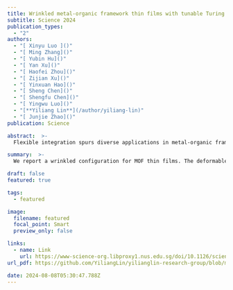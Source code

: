```yaml
---
title: Wrinkled metal-organic framework thin films with tunable Turing patterns for pliable integration
subtitle: Science 2024
publication_types:
  - "2"
authors:
  - "[ Xinyu Luo ]()"
  - "[ Ming Zhang]()"
  - "[ Yubin Hu]()"
  - "[ Yan Xu]()"
  - "[ Haofei Zhou]()"
  - "[ Zijian Xu]()"
  - "[ Yinxuan Hao]()"
  - "[ Sheng Chen]()"
  - "[ Shengfu Chen]()"
  - "[ Yingwu Luo]()"
  - "[**Yiliang Lin**](/author/yiliang-lin)"
  - "[ Junjie Zhao]()"
publication: Science

abstract:  >-
  Flexible integration spurs diverse applications in metal-organic frameworks (MOFs). However, current configurations suffer from the trade-off between MOF loadings and mechanical compliance. We report a wrinkled configuration of MOF thin films. We established an interfacial synthesis confined and controlled by a polymer topcoat and achieved multiple Turing motifs in the wrinkled thin films. These films have complete MOF surface coverage and exhibit strain tolerance up to 53.2%. The enhanced mechanical properties allow film transfer onto various substrates. We obtained membranes with large H2/CO2 selectivity (41.2) and high H2 permeance (8.46 × 103 gas permeation units), showcasing negligible defects after transfer. We also achieved soft humidity sensors on delicate electrodes by avoiding exposure to harsh MOF synthesis conditions. These results highlight the potential of wrinkled MOF thin films for plug-and-play integration.

summary:  >-
  We report a wrinkled configuration for MOF thin films. The deformable structures confer enhanced strain tolerance, and the wrinkles provide additional exposed surfaces compared with that of planar configurations. Unlike common methods to produce wrinkled structures in other inorganic materials, we developed a synthesis protocol that uses diffusion-driven instability to generate wrinkled MOF thin films that could be utilized for gas seperation and electronics with flexible MOF films.

draft: false
featured: true

tags:
  - featured

image:
  filename: featured
  focal_point: Smart
  preview_only: false

links:
  - name: Link
    url: https://www-science-org.libproxy1.nus.edu.sg/doi/10.1126/science.adn8168
url_pdf: https://github.com/YiliangLin/yilianglin-research-group/blob/main/assets/media/Luo%20et%20al.%20-%202024%20-%20Wrinkled%20metal-organic%20framework%20thin%20films%20with%20t.pdf?raw=true

date: 2024-08-08T05:30:47.788Z
---
```

